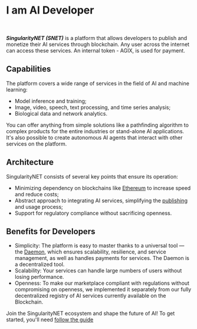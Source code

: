 # I am AI Developer

<br/>
<ImageViewer src="/assets/images/products/AIMarketplace/Marketplace/AIDeveloper.webp" alt="AI Developer"/>

***SingularityNET (SNET)*** is a platform that allows developers to publish and monetize their AI services through blockchain. Any user across the internet can access these services. An internal token - AGIX, is used for payment.

## Capabilities

The platform covers a wide range of services in the field of AI and machine learning:
- Model inference and training;
- Image, video, speech, text processing, and time series analysis;
- Biological data and network analytics.

You can offer anything from simple solutions like a pathfinding algorithm to complex products for the entire industries or stand-alone AI applications. It's also possible to create autonomous AI agents that interact with other services on the platform.

## Architecture

SingularityNET consists of several key points that ensure its operation:
- Minimizing dependency on blockchains like [Ethereum](/docs/products/DecentralizedAIPlatform/UsedTechnologies/ethereum-address/) to increase speed and reduce costs;
- Abstract approach to integrating AI services, simplifying the [publishing](/docs/products/DecentralizedAIPlatform/DevelopersTutorials/OnboardingViaPublisher/) and usage process;
- Support for regulatory compliance without sacrificing openness.

## Benefits for Developers

- Simplicity: The platform is easy to master thanks to a universal tool — the [Daemon](/docs/products/DecentralizedAIPlatform/Daemon/), which ensures scalability, resilience, and service management, as well as handles payments for services. The Daemon is a decentralized tool.
- Scalability: Your services can handle large numbers of users without losing performance.
- Openness: To make our marketplace compliant with regulations without compromising on openness, we implemented it separately from our fully decentralized registry of AI services currently available on the Blockchain.

Join the SingularityNET ecosystem and shape the future of AI!
To get started, you'll need [follow the guide](/docs/products/DecentralizedAIPlatform/QuickStartGuides/GettingReadyToOnboardCheckUp/)